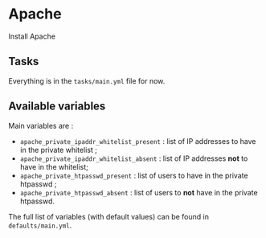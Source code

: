 # Apache

Install Apache

## Tasks

Everything is in the `tasks/main.yml` file for now.

## Available variables

Main variables are :

* `apache_private_ipaddr_whitelist_present` : list of IP addresses to have in the private whitelist ;
* `apache_private_ipaddr_whitelist_absent` : list of IP addresses **not** to have in the whitelist;
* `apache_private_htpasswd_present` : list of users to have in the private htpasswd ;
* `apache_private_htpasswd_absent` : list of users to **not** have in the private htpasswd.

The full list of variables (with default values) can be found in `defaults/main.yml`.

